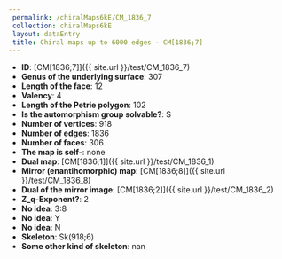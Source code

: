 ```yaml
--- 
 permalink: /chiralMaps6kE/CM_1836_7 
 collection: chiralMaps6kE
 layout: dataEntry
 title: Chiral maps up to 6000 edges - CM[1836;7]
---
```


- **ID**: [CM[1836;7]]({{ site.url }}/test/CM_1836_7)
- **Genus of the underlying surface**: 307
- **Length of the face**: 12
- **Valency**: 4
- **Length of the Petrie polygon**: 102
- **Is the automorphism group solvable?**: S
- **Number of vertices**: 918
- **Number of edges**: 1836
- **Number of faces**: 306
- **The map is self-**: none
- **Dual map**: [CM[1836;1]]({{ site.url }}/test/CM_1836_1)
- **Mirror (enantihomorphic) map**: [CM[1836;8]]({{ site.url }}/test/CM_1836_8)
- **Dual of the mirror image**: [CM[1836;2]]({{ site.url }}/test/CM_1836_2)
- **Z_q-Exponent?**: 2
- **No idea**:  3:8
- **No idea**: Y
- **No idea**: N
- **Skeleton**: Sk(918;6)
- **Some other kind of skeleton**: nan
